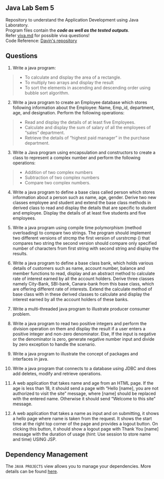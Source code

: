 ## Java Lab Sem 5

Repository to understand the Application Development using Java Laboratory.<br>
Program files contain the ***code as well as the tested outputs***.<br>
Refer [viva.md](viva.md) for possible viva questions!<br>
Code Reference: [Davin's repository](https://github.com/davinasd/jl)

## Questions

1. Write a java program:
  > - To calculate and display the area of a rectangle.
  > - To multiply two arrays and display the result
  > - To sort the elements in ascending and descending order using bubble sort algorithm.

2. Write a java program to create an Employee database which stores following information about the Employee: Name, Emp_id, department, age, and designation. Perform the following operations:
  > - Read and display the details of at least five Employees.
  > - Calculate and display the sum of salary of all the employees of “sales” department.
  > - Retrieve the details of “highest paid manager” in the purchase department.

3. Write a Java program using encapsulation and constructors to create a class to represent a complex number and perform the following operations: 
  > - Addition of two complex numbers
  > - Subtraction of two complex numbers
  > - Compare two complex numbers.

4. Write a java program to define a base class called person which stores information about a person such as name, age, gender. Derive two new classes employee and student and extend the base class methods in derived class to read and display the details that are specific to student and employee. Display the details of at least five students and five employees.

5. Write a java program using compile time polymorphism (method overloading) to compare two strings. The program should implement two different versions of strcmp the first version of usrstrcmp () that compares two string the second version should compare only specified number of characters from first string with second string and display the results. 

6. Write a java program to define a base class bank, which holds various details of customers such as name, account number, balance and member functions to read, display and an abstract method to calculate rate of interest earned by all the account holders. Derive three classes namely City-Bank, SBI-bank, Canara-bank from this base class, which are offering different rate of interests. Extend the calculate method of base class with in these derived classes to calculate and display the interest earned by all the account holders of these banks.

7. Write a multi-threaded java program to illustrate producer consumer problem.

8. Write a java program to read two positive integers and perform the division operation on them and display the result if a user enters a positive integer and non-zero denominator. Else, If the input is negative or the denominator is zero, generate negative number input and divide by zero exception to handle the scenario.

9. Write a java program to illustrate the concept of packages and interfaces in java.

10. Write a java program that connects to a database using JDBC and does add deletes, modify and retrieve operations.

11. A web application that takes name and age from an HTML page. If the age is less than 18, it should send a page with “Hello [name], you are not authorized to visit the site” message, where [name] should be replaced with the entered name. Otherwise it should send “Welcome to this site” message.

12. A web application that takes a name as input and on submitting, it shows a hello <name> page where name is taken from the request. It shows the start time at the right top corner of the page and provides a logout button. On clicking this button, it should show a logout page with Thank You [name] message with the duration of usage (hint: Use session to store name and time) USING JSP.

## Dependency Management

The `JAVA PROJECTS` view allows you to manage your dependencies. More details can be found [here](https://github.com/microsoft/vscode-java-dependency#manage-dependencies).
